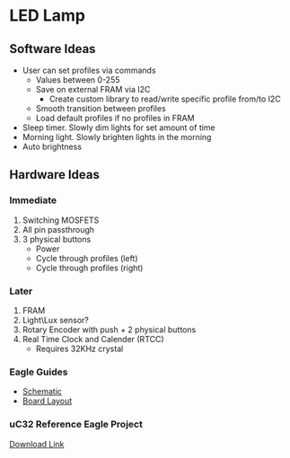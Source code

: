 # LED Lamp

## Software Ideas
- User can set profiles via commands
  - Values between 0-255
  - Save on external FRAM via I2C
    - Create custom library to read/write specific profile from/to I2C
  - Smooth transition between profiles
  - Load default profiles if no profiles in FRAM 
- Sleep timer. Slowly dim lights for set amount of time 
- Morning light. Slowly brighten lights in the morning 
- Auto brightness

## Hardware Ideas
### Immediate
1. Switching MOSFETS
2. All pin passthrough
3. 3 physical buttons  
    - Power
    - Cycle through profiles (left)
    - Cycle through profiles (right)
### Later
1. FRAM
2. Light\Lux sensor?
3. Rotary Encoder with push + 2 physical buttons
4. Real Time Clock and Calender (RTCC)  
    - Requires 32KHz crystal
### Eagle Guides
- [Schematic](https://learn.sparkfun.com/tutorials/using-eagle-schematic/all)
- [Board Layout](https://learn.sparkfun.com/tutorials/using-eagle-board-layout/all)
### uC32 Reference Eagle Project
[Download Link](https://reference.digilentinc.com/_media/reference/microprocessor/uc32/chipkit_uc32_bysa_a.zip)
